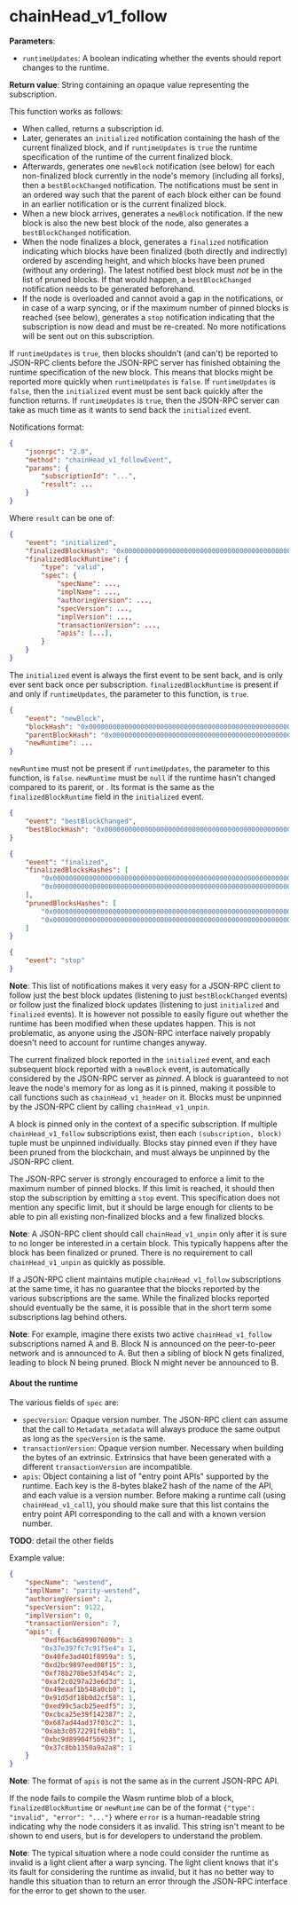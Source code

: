 # chainHead_v1_follow

**Parameters**:

- `runtimeUpdates`: A boolean indicating whether the events should report changes to the runtime.

**Return value**: String containing an opaque value representing the subscription.

This function works as follows:

- When called, returns a subscription id.
- Later, generates an `initialized` notification containing the hash of the current finalized block, and if `runtimeUpdates` is `true` the runtime specification of the runtime of the current finalized block.
- Afterwards, generates one `newBlock` notification (see below) for each non-finalized block currently in the node's memory (including all forks), then a `bestBlockChanged` notification. The notifications must be sent in an ordered way such that the parent of each block either can be found in an earlier notification or is the current finalized block.
- When a new block arrives, generates a `newBlock` notification. If the new block is also the new best block of the node, also generates a `bestBlockChanged` notification.
- When the node finalizes a block, generates a `finalized` notification indicating which blocks have been finalized (both directly and indirectly) ordered by ascending height, and which blocks have been pruned (without any ordering). The latest notified best block must *not* be in the list of pruned blocks. If that would happen, a `bestBlockChanged` notification needs to be generated beforehand.
- If the node is overloaded and cannot avoid a gap in the notifications, or in case of a warp syncing, or if the maximum number of pinned blocks is reached (see below), generates a `stop` notification indicating that the subscription is now dead and must be re-created. No more notifications will be sent out on this subscription.

If `runtimeUpdates` is `true`, then blocks shouldn't (and can't) be reported to JSON-RPC clients before the JSON-RPC server has finished obtaining the runtime specification of the new block. This means that blocks might be reported more quickly when `runtimeUpdates` is `false`.
If `runtimeUpdates` is `false`, then the `initialized` event must be sent back quickly after the function returns. If `runtimeUpdates` is `true`, then the JSON-RPC server can take as much time as it wants to send back the `initialized` event.

Notifications format:

```json
{
    "jsonrpc": "2.0",
    "method": "chainHead_v1_followEvent",
    "params": {
        "subscriptionId": "...",
        "result": ...
    }
}
```

Where `result` can be one of:

```json
{
    "event": "initialized",
    "finalizedBlockHash": "0x0000000000000000000000000000000000000000000000000000000000000000",
    "finalizedBlockRuntime": {
        "type": "valid",
        "spec": {
            "specName": ...,
            "implName": ...,
            "authoringVersion": ...,
            "specVersion": ...,
            "implVersion": ...,
            "transactionVersion": ...,
            "apis": [...],
        }
    }
}
```

The `initialized` event is always the first event to be sent back, and is only ever sent back once per subscription.
`finalizedBlockRuntime` is present if and only if `runtimeUpdates`, the parameter to this function, is `true`.

```json
{
    "event": "newBlock",
    "blockHash": "0x0000000000000000000000000000000000000000000000000000000000000000",
    "parentBlockHash": "0x0000000000000000000000000000000000000000000000000000000000000000",
    "newRuntime": ...
}
```

`newRuntime` must not be present if `runtimeUpdates`, the parameter to this function, is `false`. `newRuntime` must be `null` if the runtime hasn't changed compared to its parent, or . Its format is the same as the `finalizedBlockRuntime` field in the `initialized` event.

```json
{
    "event": "bestBlockChanged",
    "bestBlockHash": "0x0000000000000000000000000000000000000000000000000000000000000000"
}
```

```json
{
    "event": "finalized",
    "finalizedBlocksHashes": [
        "0x0000000000000000000000000000000000000000000000000000000000000000",
        "0x0000000000000000000000000000000000000000000000000000000000000000"
    ],
    "prunedBlocksHashes": [
        "0x0000000000000000000000000000000000000000000000000000000000000000",
        "0x0000000000000000000000000000000000000000000000000000000000000000"
    ]
}
```

```json
{
    "event": "stop"
}
```

**Note**: This list of notifications makes it very easy for a JSON-RPC client to follow just the best block updates (listening to just `bestBlockChanged` events) or follow just the finalized block updates (listening to just `initialized` and `finalized` events). It is however not possible to easily figure out whether the runtime has been modified when these updates happen. This is not problematic, as anyone using the JSON-RPC interface naively propably doesn't need to account for runtime changes anyway.

The current finalized block reported in the `initialized` event, and each subsequent block reported with a `newBlock` event, is automatically considered by the JSON-RPC server as *pinned*. A block is guaranteed to not leave the node's memory for as long as it is pinned, making it possible to call functions such as `chainHead_v1_header` on it. Blocks must be unpinned by the JSON-RPC client by calling `chainHead_v1_unpin`.

A block is pinned only in the context of a specific subscription. If multiple `chainHead_v1_follow` subscriptions exist, then each `(subscription, block)` tuple must be unpinned individually. Blocks stay pinned even if they have been pruned from the blockchain, and must always be unpinned by the JSON-RPC client.

The JSON-RPC server is strongly encouraged to enforce a limit to the maximum number of pinned blocks. If this limit is reached, it should then stop the subscription by emitting a `stop` event. This specification does not mention any specific limit, but it should be large enough for clients to be able to pin all existing non-finalized blocks and a few finalized blocks.

**Note**: A JSON-RPC client should call `chainHead_v1_unpin` only after it is sure to no longer be interested in a certain block. This typically happens after the block has been finalized or pruned. There is no requirement to call `chainHead_v1_unpin` as quickly as possible.

If a JSON-RPC client maintains mutiple `chainHead_v1_follow` subscriptions at the same time, it has no guarantee that the blocks reported by the various subscriptions are the same. While the finalized blocks reported should eventually be the same, it is possible that in the short term some subscriptions lag behind others.

**Note**: For example, imagine there exists two active `chainHead_v1_follow` subscriptions named A and B. Block N is announced on the peer-to-peer network and is announced to A. But then a sibling of block N gets finalized, leading to block N being pruned. Block N might never be announced to B.

#### About the runtime

The various fields of `spec` are:

- `specVersion`: Opaque version number. The JSON-RPC client can assume that the call to `Metadata_metadata` will always produce the same output as long as the `specVersion` is the same.
- `transactionVersion`: Opaque version number. Necessary when building the bytes of an extrinsic. Extrinsics that have been generated with a different `transactionVersion` are incompatible.
- `apis`: Object containing a list of "entry point APIs" supported by the runtime. Each key is the 8-bytes blake2 hash of the name of the API, and each value is a version number. Before making a runtime call (using `chainHead_v1_call`), you should make sure that this list contains the entry point API corresponding to the call and with a known version number.

**TODO**: detail the other fields

Example value:

```json
{
    "specName": "westend",
    "implName": "parity-westend",
    "authoringVersion": 2,
    "specVersion": 9122,
    "implVersion": 0,
    "transactionVersion": 7,
    "apis": {
        "0xdf6acb689907609b": 3
        "0x37e397fc7c91f5e4": 1,
        "0x40fe3ad401f8959a": 5,
        "0xd2bc9897eed08f15": 3,
        "0xf78b278be53f454c": 2,
        "0xaf2c0297a23e6d3d": 1,
        "0x49eaaf1b548a0cb0": 1,
        "0x91d5df18b0d2cf58": 1,
        "0xed99c5acb25eedf5": 3,
        "0xcbca25e39f142387": 2,
        "0x687ad44ad37f03c2": 1,
        "0xab3c0572291feb8b": 1,
        "0xbc9d89904f5b923f": 1,
        "0x37c8bb1350a9a2a8": 1
    }
}
```

**Note**: The format of `apis` is not the same as in the current JSON-RPC API.

If the node fails to compile the Wasm runtime blob of a block, `finalizedBlockRuntime` or `newRuntime` can be of the format `{"type": "invalid", "error": "..."}` where `error` is a human-readable string indicating why the node considers it as invalid. This string isn't meant to be shown to end users, but is for developers to understand the problem.

**Note**: The typical situation where a node could consider the runtime as invalid is a light client after a warp syncing. The light client knows that it's its fault for considering the runtime as invalid, but it has no better way to handle this situation than to return an error through the JSON-RPC interface for the error to get shown to the user.
